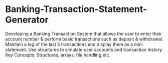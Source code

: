 # Banking-Transaction-Statement-Generator
Developing a Banking Transaction System that allows the user to enter their account number &amp; perform basic transactions such as deposit &amp; withdrawal. Maintain a log of the last 5 transactions and display them as a mini statement. Use structures to simulate user accounts and transaction history. Key Concepts: Structures, arrays, file handling,etc.
